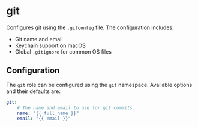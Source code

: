 # git

Configures git using the `.gitconfig` file. The configuration includes:

- Git name and email
- Keychain support on macOS
- Global `.gitignore` for common OS files

## Configuration

The `git` role can be configured using the `git` namespace. Available options and their defaults are:

```yaml
git:
	# The name and email to use for git commits.
	name: "{{ full_name }}"
	email: "{{ email }}"
```

